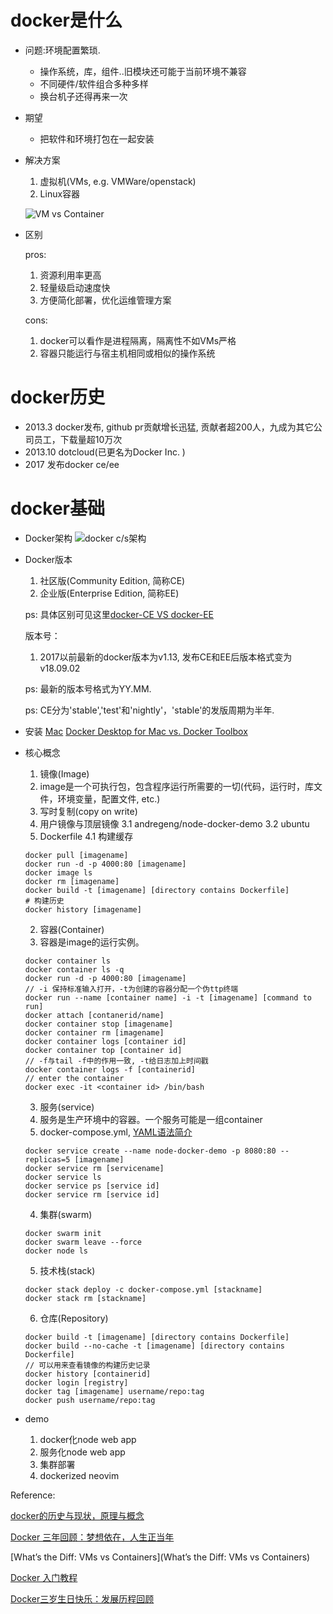 docker是什么
=========
+ 问题:环境配置繁琐. 
  - 操作系统，库，组件..旧模块还可能于当前环境不兼容
  - 不同硬件/软件组合多种多样
  - 换台机子还得再来一次
+ 期望
  - 把软件和环境打包在一起安装
+ 解决方案
  1. 虚拟机(VMs, e.g. VMWare/openstack)
  2. Linux容器

  ![VM vs Container](http://p0.meituan.net/scarlett/711e764105828f0011ef33d00dad4c5046428.png)
+ 区别

  pros:
  1. 资源利用率更高
  2. 轻量级启动速度快
  3. 方便简化部署，优化运维管理方案 

  cons:
  1. docker可以看作是进程隔离，隔离性不如VMs严格
  2. 容器只能运行与宿主机相同或相似的操作系统

docker历史
========
+ 2013.3 docker发布, github pr贡献增长迅猛, 贡献者超200人，九成为其它公司员工，下载量超10万次
+ 2013.10 dotcloud(已更名为Docker Inc. )
+ 2017 发布docker ce/ee

docker基础
========
+ Docker架构
  ![docker c/s架构](https://km.meituan.net/117304966.png?contentType=2&contentId=111994687&attachmentId=124485680&originUrl=https://km.meituan.net/117304966.png&token=eAHjYBT4drVK4fSzK59X6xpJJefn6hUn5mWXJmbqZZbopSam6CVnliSmpOZYKViYJRubWaakmaUlJZmYGSUnpaRYaqWYpFqmGlgmJ6cYOVkofD77fuo6XQ1GI4KKLYC2OrB4vNnbfXWlbpSCaYq5pbFBckpaipa5SWJKsmWyQVqqgVlacmKyuXGqqQUA2Jg6XQ**eAENycEBwCAIA8CViBFxHSGw_wjtfa_gbuKpJl2mmpO4SSth3eDBDtFkHZvTg4j-m6s6Hx4_NFwRmQ&template=0&isDownload=false&isNewContent=false)
+ Docker版本
  1. 社区版(Community Edition, 简称CE)
  2. 企业版(Enterprise Edition, 简称EE)

    ps: 具体区别可见这里[docker-CE VS docker-EE](https://boxboat.com/2018/12/07/docker-ce-vs-docker-ee/)

  版本号：
  1. 2017以前最新的docker版本为v1.13, 发布CE和EE后版本格式变为v18.09.02

    ps: 最新的版本号格式为YY.MM.<patch>

  ps: 
  CE分为'stable','test'和'nightly'，'stable'的发版周期为半年.
+ 安装
  [Mac](https://docs.docker.com/docker-for-mac/install/)
  [Docker Desktop for Mac vs. Docker Toolbox](https://docs.docker.com/docker-for-mac/docker-toolbox/)
+ 核心概念
  1. 镜像(Image)
    1. image是一个可执行包，包含程序运行所需要的一切(代码，运行时，库文件，环境变量，配置文件, etc.)
    2. 写时复制(copy on write)
    3. 用户镜像与顶层镜像
      3.1 andregeng/node-docker-demo
      3.2 ubuntu
    4. Dockerfile
      4.1 构建缓存
    ```
    docker pull [imagename]
    docker run -d -p 4000:80 [imagename]
    docker image ls
    docker rm [imagename]
    docker build -t [imagename] [directory contains Dockerfile]
    # 构建历史
    docker history [imagename]
    ```
  2. 容器(Container)
    1. 容器是image的运行实例。
    ```
    docker container ls
    docker container ls -q
    docker run -d -p 4000:80 [imagename]
    // -i 保持标准输入打开，-t为创建的容器分配一个伪ttp终端
    docker run --name [container name] -i -t [imagename] [command to run]
    docker attach [contanerid/name]
    docker container stop [imagename]
    docker container rm [imagename]
    docker container logs [container id]
    docker container top [container id]
    // -f与tail -f中的作用一致, -t给日志加上时间戳
    docker container logs -f [containerid]
    // enter the container
    docker exec -it <container id> /bin/bash
    ```
  3. 服务(service)
    1. 服务是生产环境中的容器。一个服务可能是一组container
    2. docker-compose.yml, [YAML语法简介](http://www.ruanyifeng.com/blog/2016/07/yaml.html)
    ```
    docker service create --name node-docker-demo -p 8080:80 --replicas=5 [imagename]
    docker service rm [servicename]
    docker service ls
    docker service ps [service id]
    docker service rm [service id]
    ```
  4. 集群(swarm)
    ```
    docker swarm init
    docker swarm leave --force
    docker node ls
    ```
  5. 技术栈(stack)
    ```
    docker stack deploy -c docker-compose.yml [stackname]
    docker stack rm [stackname]
    ```
  6. 仓库(Repository)
    ```
    docker build -t [imagename] [directory contains Dockerfile]
    docker build --no-cache -t [imagename] [directory contains Dockerfile]
    // 可以用来查看镜像的构建历史记录
    docker history [containerid]
    docker login [registry]
    docker tag [imagename] username/repo:tag
    docker push username/repo:tag
    ```
+ demo
  1. docker化node web app
  2. 服务化node web app
  3. 集群部署
  4. dockerized neovim





















Reference:

[docker的历史与现状，原理与概念](https://my.oschina.net/xiejunbo/blog/807460)

[Docker 三年回顾：梦想依在，人生正当年](https://www.infoq.cn/article/docker-turns-3)

[What’s the Diff: VMs vs Containers](What’s the Diff: VMs vs Containers)

[Docker 入门教程](http://www.ruanyifeng.com/blog/2018/02/docker-tutorial.html)

[Docker三岁生日快乐：发展历程回顾](http://dockone.io/article/1139)
